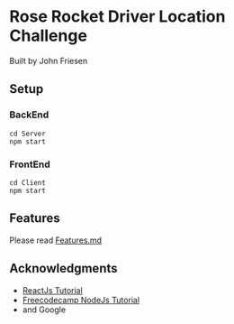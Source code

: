 # Rose Rocket Driver Location Challenge

Built by John Friesen

## Setup

### BackEnd

```
cd Server
npm start
```

### FrontEnd

```
cd Client
npm start
```

## Features

Please read [Features.md](https://github.com/Mexicoder/Driver-Challenge/blob/master/FEATURES.md) 


## Acknowledgments

* [ReactJs Tutorial](https://reactjs.org/tutorial/tutorial.html)
* [Freecodecamp NodeJs Tutorial](https://medium.freecodecamp.org/building-a-simple-node-js-api-in-under-30-minutes-a07ea9e390d2)
* and Google